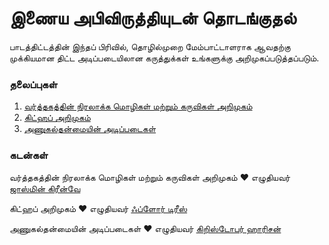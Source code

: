 # இணைய அபிவிருத்தியுடன் தொடங்குதல்

பாடத்திட்டத்தின் இந்தப் பிரிவில், தொழில்முறை மேம்பாட்டாளராக ஆவதற்கு முக்கியமான திட்ட அடிப்படையிலான கருத்துக்கள் உங்களுக்கு அறிமுகப்படுத்தப்படும்.

### தலைப்புகள்

1. [வர்த்தகத்தின் நிரலாக்க மொழிகள் மற்றும் கருவிகள் அறிமுகம்](../1-intro-to-programming-languages/README.md)
2. [கிட்ஹப் அறிமுகம்](../2-github-basics/README.md)
3. [அணுகல்தன்மையின் அடிப்படைகள்](../3-accessibility/README.md)

### கடன்கள்

வர்த்தகத்தின் நிரலாக்க மொழிகள் மற்றும் கருவிகள் அறிமுகம் ♥️ எழுதியவர் [ஜாஸ்மின் கிரீன்வே](https://twitter.com/paladique/)

கிட்ஹப் அறிமுகம் ♥️ எழுதியவர் [ஃப்ளோர் டிரீஸ்](https://twitter.com/floordrees/)

அணுகல்தன்மையின் அடிப்படைகள் ♥️ எழுதியவர் [கிறிஸ்டோபர் ஹாரிசன்](https://twitter.com/geektrainer/)

